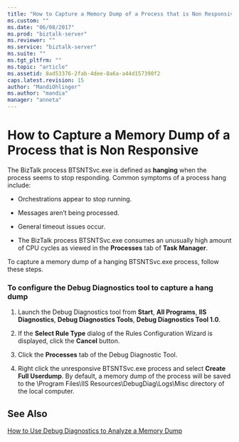```yaml
---
title: "How to Capture a Memory Dump of a Process that is Non Responsive | Microsoft Docs"
ms.custom: ""
ms.date: "06/08/2017"
ms.prod: "biztalk-server"
ms.reviewer: ""
ms.service: "biztalk-server"
ms.suite: ""
ms.tgt_pltfrm: ""
ms.topic: "article"
ms.assetid: 8ad53376-2fab-4dee-8a6a-a44d157390f2
caps.latest.revision: 15
author: "MandiOhlinger"
ms.author: "mandia"
manager: "anneta"
---
```

# How to Capture a Memory Dump of a Process that is Non Responsive
The BizTalk process BTSNTSvc.exe is defined as **hanging** when the process seems to stop responding. Common symptoms of a process hang include:  
  
-   Orchestrations appear to stop running.  
  
-   Messages aren’t being processed.  
  
-   General timeout issues occur.  
  
-   The BizTalk process BTSNTSvc.exe consumes an unusually high amount of CPU cycles as viewed in the **Processes** tab of **Task Manager**.  
  
 To capture a memory dump of a hanging BTSNTSvc.exe process, follow these steps.  
  
### To configure the Debug Diagnostics tool to capture a hang dump  
  
1.  Launch the Debug Diagnostics tool from **Start**, **All Programs**, **IIS Diagnostics**, **Debug Diagnostics Tools**, **Debug Diagnostics Tool 1.0**.  
  
2.  If the **Select Rule Type** dialog of the Rules Configuration Wizard is displayed, click the **Cancel** button.  
  
3.  Click the **Processes** tab of the Debug Diagnostic Tool.  
  
4.  Right click the unresponsive BTSNTSvc.exe process and select **Create Full Userdump**. By default, a memory dump of the process will be saved to the \Program Files\IIS Resources\DebugDiag\Logs\Misc directory of the local computer.  
  
## See Also  
 [How to Use Debug Diagnostics to Analyze a Memory Dump](../core/how-to-use-debug-diagnostics-to-analyze-a-memory-dump.md)